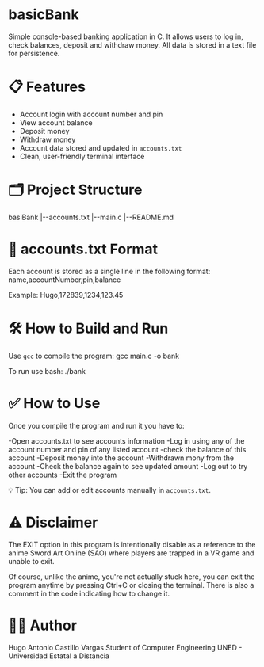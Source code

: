# basicBank

Simple console-based banking application in C. It allows users to log in, check balances, deposit and withdraw money. All data is stored in a text file for persistence.

# 📋 Features

- Account login with account number and pin
- View account balance
- Deposit money
- Withdraw money
- Account data stored and updated in `accounts.txt`
- Clean, user-friendly terminal interface

# 🗂️ Project Structure

basiBank
|--accounts.txt
|--main.c
|--README.md

# 📄 accounts.txt Format

Each account is stored as a single line in the following format:
name,accountNumber,pin,balance

Example:
Hugo,172839,1234,123.45

# 🛠️ How to Build and Run

Use `gcc` to compile the program:
gcc main.c -o bank

To run use bash:
./bank

# ✅ How to Use

Once you compile the program and run it you have to:

-Open accounts.txt to see accounts information
-Log in using any of the account number and pin of any listed account
-check the balance of this account
-Deposit money into the account
-Withdrawn mony from the account
-Check the balance again to see updated amount
-Log out to try other accounts
-Exit the program

💡 Tip: You can add or edit accounts manually in `accounts.txt`.

# ⚠️ Disclaimer

The EXIT option in this program is intentionally disable as a reference to the anime Sword Art Online (SAO) where players are trapped in a VR game and unable to exit.

Of course, unlike the anime, you're not actually stuck here, you can exit the program anytime by pressing Ctrl+C or closing the terminal. There is also a comment in the code indicating how to change it.

# 👨‍💻 Author
Hugo Antonio Castillo Vargas
Student of Computer Engineering
UNED - Universidad Estatal a Distancia